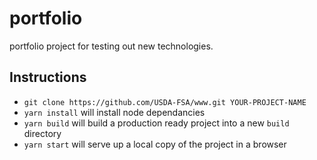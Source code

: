 # portfolio 
portfolio project for testing out new technologies.

## Instructions

* `git clone https://github.com/USDA-FSA/www.git YOUR-PROJECT-NAME`
* `yarn install` will install node dependancies
* `yarn build` will build a production ready project into a new `build` directory
* `yarn start` will serve up a local copy of the project in a browser


